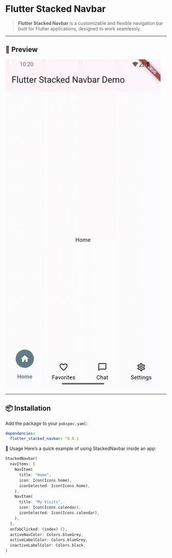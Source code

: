 # Flutter Stacked Navbar

> **Flutter Stacked Navbar** is a customizable and flexible navigation bar built for Flutter applications, designed to work seamlessly.

---

## 📸 Preview

![Stacked Navbar](images/stacked_navbar.gif)

---

## 📦 Installation

Add the package to your `pubspec.yaml`:

```yaml
dependencies:
  flutter_stacked_navbar: ^0.0.1
```

🚀 Usage
Here’s a quick example of using StackedNavbar inside an app:
```dart
StackedNavbar(
  navItems: [
    NavItem(
      title: "Home",
      icon: Icon(Icons.home),
      iconSelected: Icon(Icons.home),
    ),
    NavItem(
      title: "My Visits",
      icon: Icon(Icons.calendar),
      iconSelected: Icon(Icons.calendar),
    ),
  ],
  onTabClicked: (index) {},
  activeNavColor: Colors.blueGrey,
  activeLabelColor: Colors.blueGrey,
  inactiveLabelColor: Colors.black,
)
```